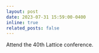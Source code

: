 ```yaml
---
layout: post
date: 2023-07-31 15:59:00-0400
inline: true
related_posts: false
---
```


Attend the 40th Lattice conference.